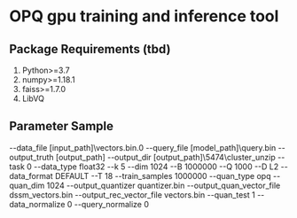 # OPQ gpu training and inference tool

## Package Requirements (tbd)

1. Python>=3.7 
2. numpy>=1.18.1 
3. faiss>=1.7.0
4. LibVQ


## Parameter Sample
--data_file [input_path]\vectors.bin.0 --query_file [model_path]\query.bin --output_truth [output_path] --output_dir [output_path]\5474\cluster_unzip --task 0  --data_type float32 --k 5 --dim 1024 --B 1000000 --Q 1000 --D L2 --data_format DEFAULT --T 18 --train_samples 1000000 --quan_type opq --quan_dim 1024 --output_quantizer quantizer.bin --output_quan_vector_file dssm_vectors.bin --output_rec_vector_file vectors.bin --quan_test 1 --data_normalize 0 --query_normalize 0
